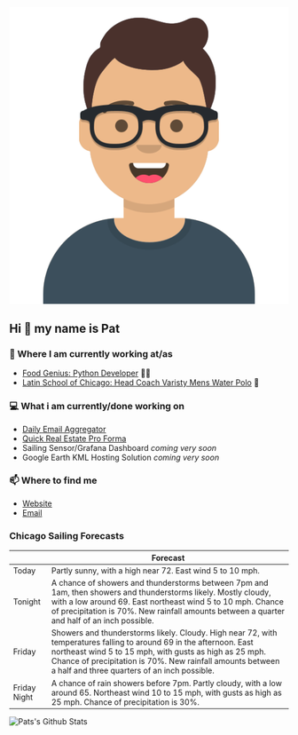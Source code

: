 [![Social banner for p-j-falconer](https://raw.githubusercontent.com/P-J-FALCONER/P-J-FALCONER/master/assets/avataaars.svg)](https://patfalconer.com/)
## Hi :wave: my name is Pat

### 💼 Where I am currently working at/as
- [Food Genius: Python Developer](https://getfoodgenius.com/) 🍔🐍
- [Latin School of Chicago: Head Coach Varisty Mens Water Polo](https://www.latinschool.org/) 🤽


### 💻 What i am currently/done working on
 - [Daily Email Aggregator](https://github.com/P-J-FALCONER/dott_daily_mail)
 - [Quick Real Estate Pro Forma](https://github.com/P-J-FALCONER/henry)
 - Sailing Sensor/Grafana Dashboard *coming very soon*
 - Google Earth KML Hosting Solution *coming very soon*

### 📫 Where to find me
 - [Website](https://patfalconer.com/)
 - [Email](mailto:patrick.j.falconer@gmail.com)


### Chicago Sailing Forecasts
|   | Forecast  |
|---|---|
| Today | Partly sunny, with a high near 72. East wind 5 to 10 mph. |
| Tonight | A chance of showers and thunderstorms between 7pm and 1am, then showers and thunderstorms likely. Mostly cloudy, with a low around 69. East northeast wind 5 to 10 mph. Chance of precipitation is 70%. New rainfall amounts between a quarter and half of an inch possible. |
| Friday | Showers and thunderstorms likely. Cloudy. High near 72, with temperatures falling to around 69 in the afternoon. East northeast wind 5 to 15 mph, with gusts as high as 25 mph. Chance of precipitation is 70%. New rainfall amounts between a half and three quarters of an inch possible. |
| Friday Night | A chance of rain showers before 7pm. Partly cloudy, with a low around 65. Northeast wind 10 to 15 mph, with gusts as high as 25 mph. Chance of precipitation is 30%. |

![Pats's Github Stats](https://github-readme-stats.vercel.app/api?username=p-j-falconer&show_icons=true&theme=radical)
